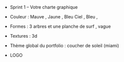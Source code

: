 *  Sprint 1 – Votre charte graphique

* Couleur :  Mauve , Jaune , Bleu Ciel , Bleu ,   

* Formes :  3 arbres et une planche de surf , vague


* Textures : 3d


* Thème global du portfolio :  coucher de soleil (miami)   
*  LOGO 

<a href="https://zupimages.net/viewer.php?id=20/28/i5f1.png"><img src="https://zupimages.net/up/20/28/i5f1.png" alt="" /></a>
